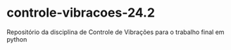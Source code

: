 # controle-vibracoes-24.2
Repositório da disciplina de Controle de Vibrações para o trabalho final em python
